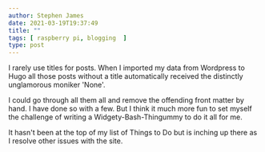 ```yaml
---
author: Stephen James
date: 2021-03-19T19:37:49
title: ""
tags: [ raspberry pi, blogging  ]
type: post
---
```

I rarely use titles for posts. When I imported my data from Wordpress to Hugo all those posts without a title automatically received the distinctly unglamorous moniker 'None'. 

I could go through all them all and remove the offending front matter by hand. I have done so with a few. But I think it much more fun to set myself the challenge of writing a Widgety-Bash-Thingummy to do it all for me. 

It hasn't been at the top of my list of Things to Do but is inching up there as I resolve other issues with the site. 

